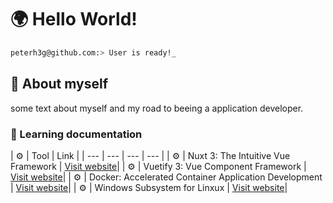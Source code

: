 # 🌍 Hello World!  

```bash
peterh3g@github.com:> User is ready!_
```

## 💬 About myself
some text about myself and my road to beeing a application developer.

### 🌱 Learning documentation
| ⚙️ | Tool | Link |
| --- | --- | --- | --- |
| ⚙️ | Nuxt 3: The Intuitive Vue Framework | [Visit website](https://nuxt.com/)|
| ⚙️ | Vuetify 3: Vue Component Framework | [Visit website](https://vuetifyjs.com/en/)|
| ⚙️ | Docker: Accelerated Container Application Development | [Visit website](https://www.docker.com/)|
| ⚙️ | Windows Subsystem for Linxux | [Visit website](https://learn.microsoft.com/en-us/windows/wsl/about?source=recommendations)|

  
<!--
**PeterH3G/peterh3g** is a  _special_ ✨ repository because its `README.md` (this file) appears on your GitHub profile.

Here are some ideas to get you started:

- 🔭 I’m currently working on ...
- 🌱 I’m currently learning ...
- 👯 I’m looking to collaborate on ...
- 🤔 I’m looking for help with ...
- 💬 Ask me about ...
- 📫 How to reach me: ...
- 😄 Pronouns: ...
- ⚡ Fun fact: ...
-->
